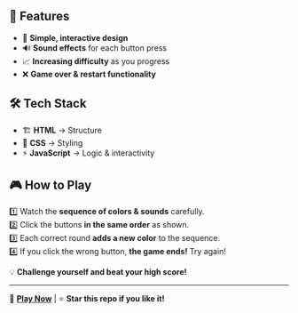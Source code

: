 
## 🚀 Features  
- 🎨 **Simple, interactive design**  
- 🔊 **Sound effects** for each button press  
- 📈 **Increasing difficulty** as you progress  
- ❌ **Game over & restart functionality**  

## 🛠 Tech Stack  
- 🏗 **HTML** → Structure  
- 🎨 **CSS** → Styling  
- ⚡ **JavaScript** → Logic & interactivity  

## 🎮 How to Play  
1️⃣ Watch the **sequence of colors & sounds** carefully.  
2️⃣ Click the buttons **in the same order** as shown.  
3️⃣ Each correct round **adds a new color** to the sequence.  
4️⃣ If you click the wrong button, **the game ends!** Try again!  

💡 **Challenge yourself and beat your high score!**  

---

📌 **[Play Now](https://lakshmipriyarajaram.github.io/SimonGame/)** | ⭐ **Star this repo if you like it!**  
